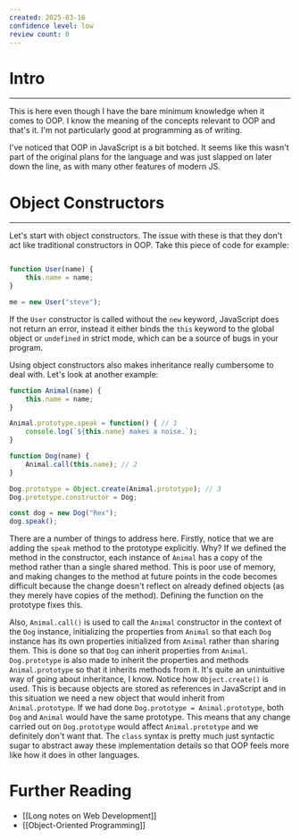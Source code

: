```yaml
---
created: 2025-03-16
confidence level: low
review count: 0
---
```

# Intro
---
This is here even though I have the bare minimum knowledge when it comes to OOP. I know the meaning of the concepts relevant to OOP and that's it. I'm not particularly good at programming as of writing.

I've noticed that OOP in JavaScript is a bit botched. It seems like this wasn't part of the original plans for the language and was just slapped on later down the line, as with many other features of modern JS.

# Object Constructors
---
Let's start with object constructors. The issue with these is that they don't act like traditional constructors in OOP.  Take this piece of code for example:

```javascript

function User(name) {
	this.name = name;
}

me = new User("steve");
```

If the `User` constructor is called without the `new` keyword, JavaScript does not return an error, instead it either binds the `this` keyword to the global object or `undefined` in strict mode, which can be a source of bugs in your program.

Using object constructors also makes inheritance really cumbersome to deal with. Let's look at another example:

```javascript
function Animal(name) {
	this.name = name;
}

Animal.prototype.speak = function() { // 1
	console.log(`${this.name} makes a noise.`);
}

function Dog(name) {
	Animal.call(this.name); // 2
}

Dog.prototype = Object.create(Animal.prototype); // 3
Dog.prototype.constructor = Dog;

const dog = new Dog("Rex");
dog.speak();
```

There are a number of things to address here. Firstly, notice that we are adding the `speak` method to the prototype explicitly. Why? If we defined the method in the constructor, each instance of `Animal` has a copy of the method rather than a single shared method. This is poor use of memory, and making changes to the method at future points in the code becomes difficult because the change doesn't reflect on already defined objects (as they merely have copies of the method). Defining the function on the prototype fixes this.

Also, `Animal.call()` is used to call the `Animal` constructor in the context of the `Dog` instance, initializing the properties from `Animal` so that each `Dog` instance has its own properties initialized from `Animal` rather than sharing them. This is done so that `Dog` can inherit properties from `Animal`. `Dog.prototype` is also made to inherit the properties and methods `Animal.prototype` so that it inherits methods from it. It's quite an unintuitive way of going about inheritance, I know. Notice how `Object.create()` is used. This is because objects are stored as references in JavaScript and in this situation we need a new object that would inherit from `Animal.prototype`. If we had done `Dog.prototype = Animal.prototype`, both `Dog` and `Animal` would have the same prototype. This means that any change carried out on `Dog.prototype` would affect `Animal.prototype` and we definitely don't want that. The `class` syntax is pretty much just syntactic sugar to abstract away these implementation details so that OOP feels more like how it does in other languages.

# Further Reading
- [[Long notes on Web Development]]
- [[Object-Oriented Programming]]
